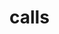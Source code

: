 # calls

<Directive path="mirascope.llm.calls.calls.AsyncCall" />

<Directive path="mirascope.llm.calls.calls.AsyncContextCall" />

<Directive path="mirascope.llm.calls.calls.Call" />

<ApiObject
  path="mirascope.llm.calls.decorator.CallDecorator"
  symbolName="CallDecorator"
  slug="call-decorator"
  canonicalPath="calls"
/>

<Directive path="mirascope.llm.calls.calls.ContextCall" />

<ApiObject
  path="mirascope.llm.calls.calls"
  symbolName="calls"
  slug="calls_mod"
  canonicalPath="calls"
/>